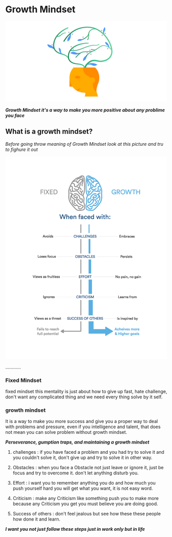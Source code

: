 # Growth Mindset


![img](assesst/growth-mindset.png)


***Growth Mindset it's a way to make you more positive about any problime you face***

## What is a growth mindset?

*Before going throw meaning of Growth Mindset look at this picture and tru to fighure it out*


![img](assesst/GrowthMindset.png)

............

### Fixed Mindset

 fixed mindset this mentality is just about how to give up fast, hate challenge, don't want any complicated thing and we need every thing solve by it self.

### growth mindset

It is a way to make you more success and give you a proper way to deal with problems and pressure, even if you intelligence and talent, that does not mean you can solve problem without growth mindset.


***Perseverance, gumption traps, and maintaining a growth mindset***

1. challenges : if you have faced a problem and you had try to solve it and you couldn't solve it, don't give up and try to solve it in other way.

1. Obstacles : when you face a Obstacle not just leave or ignore it, just be focus and try to overcome it. don't let anything disturb you.

1. Effort : i want you to remember anything you do and how much you push yourself hard you will get what you want, it is not easy word.

1. Criticism : make any Criticism like something push you to make more because any Criticism you get you must believe you are doing good.

1. Success of others : don't feel jealous but see how these these people how done it and learn.


***I want you not just follow these steps just in work only but in life***

